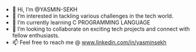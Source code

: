 - 👋 Hi, I’m @YASMIN-SEKH
- 👀 I’m interested in tackling various challenges in the tech world.
- 🌱 I’m currently learning C PROGRAMMING LANGUAGE
- 💞️ I’m looking to collaborate on exciting tech projects and connect with fellow enthusiasts.
- 📫 Feel free to reach me @ www.linkedin.com/in/yasminsekh

<!---
YASMIN-SEKH/YASMIN-SEKH is a ✨ special ✨ repository because its `README.md` (this file) appears on your GitHub profile.
You can click the Preview link to take a look at your changes.
--->
